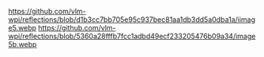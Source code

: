 https://github.com/vlm-wpi/reflections/blob/d1b3cc7bb705e95c937bec81aa1db3dd5a0dba1a/iimage5.webp
https://github.com/vlm-wpi/reflections/blob/5360a28fffb7fcc1adbd49ecf233205476b09a34/image5b.webp
